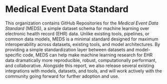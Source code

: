 # Medical Event Data Standard
This organization contains GitHub Repositories for the _Medical Event Data Standard_ (MEDS), a simple dataset schema for machine learning over electronic health record (EHR) data. Unlike existing tools, pipelines, or common data models, MEDS is a minimal standard designed for maximum interoperability across datasets, existing tools, and model architectures. By providing a simple standardization layer between datasets and model-specific code, MEDS can help make machine learning research for EHR data dramatically more reproducible, robust, computationally performant, and collaborative. Alongside this report, we also release several existing integrations with models, datasets, and tools, and will work actively with the community going forward for further adoption and use.
